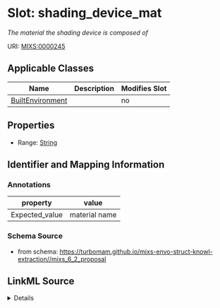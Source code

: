 # Slot: shading_device_mat


_The material the shading device is composed of_



URI: [MIXS:0000245](https://w3id.org/mixs/0000245)



<!-- no inheritance hierarchy -->




## Applicable Classes

| Name | Description | Modifies Slot |
| --- | --- | --- |
[BuiltEnvironment](BuiltEnvironment.md) |  |  no  |







## Properties

* Range: [String](String.md)





## Identifier and Mapping Information





### Annotations

| property | value |
| --- | --- |
| Expected_value | material name |



### Schema Source


* from schema: https://turbomam.github.io/mixs-envo-struct-knowl-extraction//mixs_6_2_proposal




## LinkML Source

<details>
```yaml
name: shading_device_mat
annotations:
  Expected_value:
    tag: Expected_value
    value: material name
description: The material the shading device is composed of
title: shading device material
notes:
- device
- material
from_schema: https://turbomam.github.io/mixs-envo-struct-knowl-extraction//mixs_6_2_proposal
rank: 1000
string_serialization: '{text}'
slot_uri: MIXS:0000245
multivalued: false
alias: shading_device_mat
domain_of:
- BuiltEnvironment
range: string
required: false
recommended: false

```
</details>
